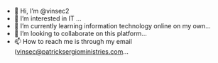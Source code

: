 - 👋 Hi, I’m @vinsec2
- 👀 I’m interested in IT ...
- 🌱 I’m currently learning information technology online on my own...
- 💞️ I’m looking to collaborate on this platform...
- 📫 How to reach me is through my email (vinsec@patricksergioministries.com...

<!---
vinsec2/vinsec2 is a ✨ special ✨ repository because its `README.md` (this file) appears on your GitHub profile.
You can click the Preview link to take a look at your changes.
--->
